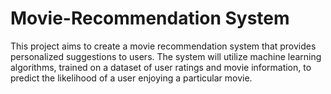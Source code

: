 # Movie-Recommendation System

This project aims to create a movie recommendation system that provides personalized suggestions to users. The system will utilize machine learning algorithms, trained on a dataset of user ratings and movie information, to predict the likelihood of a user enjoying a particular movie. 
